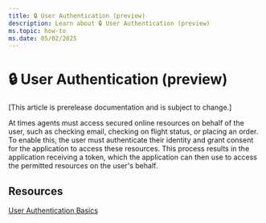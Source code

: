 ```yaml
---
title: 🔒 User Authentication (preview)
description: Learn about 🔒 User Authentication (preview)
ms.topic: how-to
ms.date: 05/02/2025
---
```


# 🔒 User Authentication (preview)

[This article is prerelease documentation and is subject to change.]

<!-- 
Things to potentially add to this section:

- The name of the auth is fixed to `graph` here, but it can easily be changed by supplying a value when building the App.

- Show that for explicit oauth you can configure the oauth card that is sent to the user via the options to the signin function.

- Create mermaid diagrams for how sso and oauth works
--->

At times agents must access secured online resources on behalf of the user, such as checking email, checking on flight status, or placing an order. To enable this, the user must authenticate their identity and grant consent for the application to access these resources. This process results in the application receiving a token, which the application can then use to access the permitted resources on the user's behalf.

## Resources

[User Authentication Basics](https://learn.microsoft.com/en-us/azure/bot-service/bot-builder-concept-authentication?view=azure-bot-service-4.0)